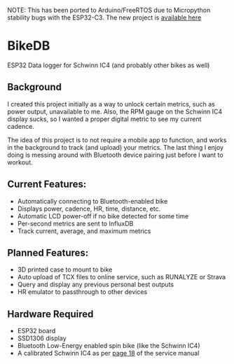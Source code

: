 NOTE: This has been ported to Arduino/FreeRTOS due to Micropython stability bugs with the ESP32-C3.
The new project is [available here](https://github.com/precurse/BikeCU)

# BikeDB
ESP32 Data logger for Schwinn IC4 (and probably other bikes as well)

## Background
I created this project initially as a way to unlock certain metrics, such as power output,
unavailable to me. Also, the RPM gauge on the Schwinn IC4 display sucks, so I wanted a 
proper digital metric to see my current cadence.

The idea of this project is to not require a mobile app to function, and works in the background
to track (and upload) your metrics. The last thing I enjoy doing is messing around with Bluetooth
device pairing just before I want to workout.

## Current Features:
- Automatically connecting to Bluetooth-enabled bike
- Displays power, cadence, HR, time, distance, etc.
- Automatic LCD power-off if no bike detected for some time
- Per-second metrics are sent to InfluxDB
- Track current, average, and maximum metrics

## Planned Features:
- 3D printed case to mount to bike
- Auto upload of TCX files to online service, such as RUNALYZE or Strava
- Query and display any previous personal best outputs
- HR emulator to passthrough to other devices

## Hardware Required
- ESP32 board
- SSD1306 display
- Bluetooth Low-Energy enabled spin bike (like the Schwinn IC4)
- A calibrated Schwinn IC4 as per [page 18](https://download.nautilus.com/supportdocs/AM_OM/Bowflex/BFX.C6.SCH.IC4.IC8.SM.pdf) of the service manual
